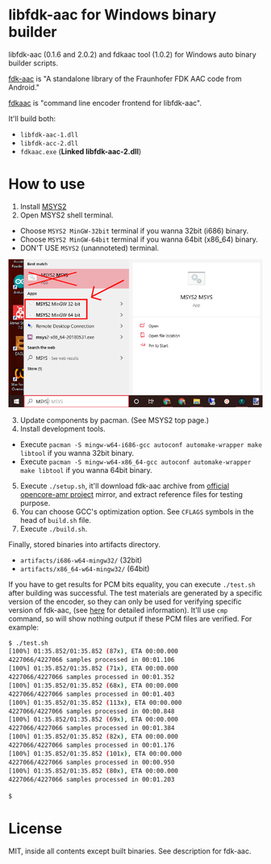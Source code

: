 # libfdk-aac for Windows binary builder

libfdk-aac (0.1.6 and 2.0.2) and fdkaac tool (1.0.2) for Windows auto binary builder scripts.

[fdk-aac](https://github.com/mstorsjo/fdk-aac) is "A standalone library of the Fraunhofer FDK AAC code from Android."

[fdkaac](https://github.com/nu774/fdkaac) is "command line encoder frontend for libfdk-aac".

It'll build both:

* `libfdk-aac-1.dll`
* `libfdk-acc-2.dll`
* `fdkaac.exe` (**Linked libfdk-aac-2.dll**)

# How to use

1. Install [MSYS2](http://www.msys2.org/)
2. Open MSYS2 shell terminal.
  * Choose `MSYS2 MinGW-32bit` terminal if you wanna 32bit (i686) binary.
  * Choose `MSYS2 MinGW-64bit` terminal if you wanna 64bit (x86_64) binary.
  * DON'T USE `MSYS2` (unannoteted) terminal.
  
  ![Terminals](Images/terminals.png)
  
3. Update components by pacman. (See MSYS2 top page.)
4. Install development tools.
  * Execute `pacman -S mingw-w64-i686-gcc autoconf automake-wrapper make libtool` if you wanna 32bit binary.
  * Execute `pacman -S mingw-w64-x86_64-gcc autoconf automake-wrapper make libtool` if you wanna 64bit binary.
5. Execute `./setup.sh`, it'll download fdk-aac archive from [official opencore-amr project](https://sourceforge.net/projects/opencore-amr/) mirror, and extract reference files for testing purpose.
6. You can choose GCC's optimization option. See `CFLAGS` symbols in the head of `build.sh` file.
7. Execute `./build.sh`.

Finally, stored binaries into artifacts directory.
  * `artifacts/i686-w64-mingw32/` (32bit)
  * `artifacts/x86_64-w64-mingw32/` (64bit)

If you have to get results for PCM bits equality, you can execute `./test.sh` after building was successful. The test materials are generated by a specific version of the encoder, so they can only be used for verifying specific version of fdk-aac,  (see [here](./test-materials/README.md) for detailed information). It'll use `cmp` command, so will show nothing output if these PCM files are verified. For example:

```sh
$ ./test.sh
[100%] 01:35.852/01:35.852 (87x), ETA 00:00.000
4227066/4227066 samples processed in 00:01.106
[100%] 01:35.852/01:35.852 (71x), ETA 00:00.000
4227066/4227066 samples processed in 00:01.352
[100%] 01:35.852/01:35.852 (68x), ETA 00:00.000
4227066/4227066 samples processed in 00:01.403
[100%] 01:35.852/01:35.852 (113x), ETA 00:00.000
4227066/4227066 samples processed in 00:00.848
[100%] 01:35.852/01:35.852 (69x), ETA 00:00.000
4227066/4227066 samples processed in 00:01.384
[100%] 01:35.852/01:35.852 (82x), ETA 00:00.000
4227066/4227066 samples processed in 00:01.176
[100%] 01:35.852/01:35.852 (101x), ETA 00:00.000
4227066/4227066 samples processed in 00:00.950
[100%] 01:35.852/01:35.852 (80x), ETA 00:00.000
4227066/4227066 samples processed in 00:01.203

$
```

# License

MIT, inside all contents except built binaries. See description for fdk-aac.
